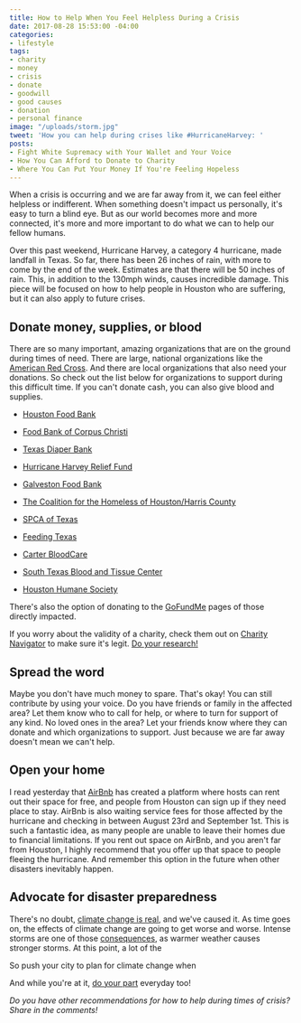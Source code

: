 ```yaml
---
title: How to Help When You Feel Helpless During a Crisis
date: 2017-08-28 15:53:00 -04:00
categories:
- lifestyle
tags:
- charity
- money
- crisis
- donate
- goodwill
- good causes
- donation
- personal finance
image: "/uploads/storm.jpg"
tweet: 'How you can help during crises like #HurricaneHarvey: '
posts:
- Fight White Supremacy with Your Wallet and Your Voice
- How You Can Afford to Donate to Charity
- Where You Can Put Your Money If You're Feeling Hopeless
---
```


When a crisis is occurring and we are far away from it, we can feel either helpless or indifferent. When something doesn't impact us personally, it's easy to turn a blind eye. But as our world becomes more and more connected, it's more and more important to do what we can to help our fellow humans.

Over this past weekend, Hurricane Harvey, a category 4 hurricane, made landfall in Texas. So far, there has been 26 inches of rain, with more to come by the end of the week. Estimates are that there will be 50 inches of rain. This, in addition to the 130mph winds, causes incredible damage. This piece will be focused on how to help people in Houston who are suffering, but it can also apply to future crises. 

## Donate money, supplies, or blood

There are so many important, amazing organizations that are on the ground during times of need. There are large, national organizations like the [American Red Cross](http://www.redcrossblood.org/). And there are local organizations that also need your donations. So check out the list below for organizations to support during this difficult time. If you can't donate cash, you can also give blood and supplies.

* [Houston Food Bank](http://www.houstonfoodbank.org/)

* [Food Bank of Corpus Christi](http://www.foodbankcc.com/)

* [Texas Diaper Bank](https://texasdiaperbank.networkforgood.com/projects/33717-change-a-life)

* [Hurricane Harvey Relief Fund](http://ghcf.org/hurricane-relief/)

* [Galveston Food Bank](http://www.galvestoncountyfoodbank.org/)

* [The Coalition for the Homeless of Houston/Harris County](http://www.homelesshouston.org/)

* [SPCA of Texas](https://spca.org/give)

* [Feeding Texas](https://donatenow.networkforgood.org/feeding-texas)

* [Carter BloodCare](http://www.carterbloodcare.org/donate-blood/)

* [South Texas Blood and Tissue Center](https://www.donatingforlife.org/index.cfm?utm_source=website&utm_medium=locations&utm_campaign=11.23.15-dfl-locations-page-website-find-a-blood-drive-link)

* [Houston Humane Society](http://www.houstonhumane.org/giving)

There's also the option of donating to the [GoFundMe](https://www.gofundme.com/hurricaneharvey) pages of those directly impacted.

If you worry about the validity of a charity, check them out on [Charity Navigator](https://www.charitynavigator.org/index.cfm?bay=content.view&cpid=5239) to make sure it's legit. [Do your research!](https://www.propublica.org/article/5-tips-for-donating-after-disasters)

## Spread the word

Maybe you don't have much money to spare. That's okay! You can still contribute by using your voice. Do you have friends or family in the affected area? Let them know who to call for help, or where to turn for support of any kind. No loved ones in the area? Let your friends know where they can donate and which organizations to support. Just because we are far away doesn't mean we can't help.

## Open your home

I read yesterday that [AirBnb](https://www.airbnb.com/disaster/hurricaneharveyevacuees) has created a platform where hosts can rent out their space for free, and people from Houston can sign up if they need place to stay. AirBnb is also waiting service fees for those affected by the hurricane and checking in between August 23rd and September 1st. This is such a fantastic idea, as many people are unable to leave their homes due to financial limitations. If you rent out space on AirBnb, and you aren't far from Houston, I highly recommend that you offer up that space to people fleeing the hurricane. And remember this option in the future when other disasters inevitably happen. 

## Advocate for disaster preparedness

There's no doubt, [climate change is real](https://www.youtube.com/watch?v=EtW2rrLHs08), and we've caused it. As time goes on, the effects of climate change are going to get worse and worse. Intense storms are one of those [consequences](https://www.nrdc.org/stories/are-effects-global-warming-really-bad), as warmer weather causes stronger storms. At this point,  a lot of the 

So push your city to plan for climate change when 

And while you're at it, [do your part](https://www.maggiegermano.com/blog/how-to-help-save-the-planet-on-a-budget/) everyday too!

*Do you have other recommendations for how to help during times of crisis? Share in the comments!*